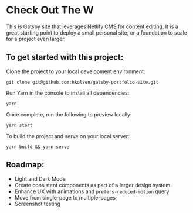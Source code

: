 # Check Out The W

This is Gatsby site that leverages Netlify CMS for content editing. It is a great starting point to deploy a small personal site, or a foundation to scale for a project even larger.

## To get started with this project:

Clone the project to your local development environment:

```
git clone git@github.com:hkolsen/gatsby-portfolio-site.git
```

Run Yarn in the console to install all dependencies:

```
yarn
```

Once complete, run the following to preview locally:

```
yarn start
```

To build the project and serve on your local server:

```
yarn build && yarn serve
```

## Roadmap:

- Light and Dark Mode
- Create consistent components as part of a larger design system
- Enhance UX with animations and `prefers-reduced-motion` query
- Move from single-page to multiple-pages
- Screenshot testing
